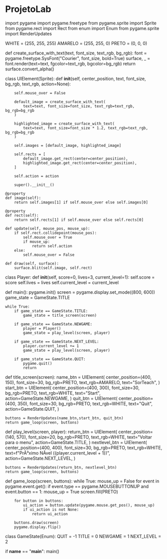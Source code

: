 # ProjetoLab

import pygame
import pygame.freetype
from pygame.sprite import Sprite
from pygame.rect import Rect
from enum import Enum
from pygame.sprite import RenderUpdates

WHITE = (255, 255, 255)
AMARELO = (255, 255, 0)
PRETO = (0, 0, 0)

def create_surface_with_text(text, font_size, text_rgb, bg_rgb):
    font = pygame.freetype.SysFont("Courier", font_size, bold=True)
    surface, _ = font.render(text=text, fgcolor=text_rgb, bgcolor=bg_rgb)
    return surface.convert_alpha()

class UIElement(Sprite):
    def __init__(self, center_position, text, font_size, bg_rgb, text_rgb, action=None):

        self.mouse_over = False

        default_image = create_surface_with_text(
            text=text, font_size=font_size, text_rgb=text_rgb, bg_rgb=bg_rgb
        )

        highlighted_image = create_surface_with_text(
            text=text, font_size=font_size * 1.2, text_rgb=text_rgb, bg_rgb=bg_rgb
        )

        self.images = [default_image, highlighted_image]

        self.rects = [
            default_image.get_rect(center=center_position),
            highlighted_image.get_rect(center=center_position),
        ]

        self.action = action

        super().__init__()

    @property
    def image(self):
        return self.images[1] if self.mouse_over else self.images[0]

    @property
    def rect(self):
        return self.rects[1] if self.mouse_over else self.rects[0]

    def update(self, mouse_pos, mouse_up):
        if self.rect.collidepoint(mouse_pos):
            self.mouse_over = True
            if mouse_up:
                return self.action
        else:
            self.mouse_over = False

    def draw(self, surface):
        surface.blit(self.image, self.rect)

class Player:
    def __init__(self, score=0, lives=3, current_level=1):
        self.score = score
        self.lives = lives
        self.current_level = current_level

def main():
    pygame.init()
    screen = pygame.display.set_mode((800, 600))
    game_state = GameState.TITLE

    while True:
        if game_state == GameState.TITLE:
            game_state = title_screen(screen)

        if game_state == GameState.NEWGAME:
            player = Player()
            game_state = play_level(screen, player)

        if game_state == GameState.NEXT_LEVEL:
            player.current_level += 1
            game_state = play_level(screen, player)

        if game_state == GameState.QUIT:
            pygame.quit()
            return

def title_screen(screen):
    name_btn = UIElement(
        center_position=(400, 150),
        font_size=30,
        bg_rgb=PRETO,
        text_rgb=AMARELO,
        text="SorTeach",
    )
    start_btn = UIElement(
        center_position=(400, 300),
        font_size=30,
        bg_rgb=PRETO,
        text_rgb=WHITE,
        text="Start",
        action=GameState.NEWGAME,
    )
    quit_btn = UIElement(
        center_position=(400, 350),
        font_size=30,
        bg_rgb=PRETO,
        text_rgb=WHITE,
        text="Quit",
        action=GameState.QUIT,
    )

    buttons = RenderUpdates(name_btn,start_btn, quit_btn)
    return game_loop(screen, buttons)

def play_level(screen, player):
    return_btn = UIElement(
        center_position=(140, 570),
        font_size=20,
        bg_rgb=PRETO,
        text_rgb=WHITE,
        text="Voltar para o menu",
        action=GameState.TITLE,
    )
    nextlevel_btn = UIElement(
        center_position=(400, 400),
        font_size=30,
        bg_rgb=PRETO,
        text_rgb=WHITE,
        text=f"PrÃ³ximo NÃ­vel ({player.current_level + 1})",
        action=GameState.NEXT_LEVEL,
    )

    buttons = RenderUpdates(return_btn, nextlevel_btn)
    return game_loop(screen, buttons)

def game_loop(screen, buttons):
    while True:
        mouse_up = False
        for event in pygame.event.get():
            if event.type == pygame.MOUSEBUTTONUP and event.button == 1:
                mouse_up = True
        screen.fill(PRETO)

        for button in buttons:
            ui_action = button.update(pygame.mouse.get_pos(), mouse_up)
            if ui_action is not None:
                return ui_action

        buttons.draw(screen)
        pygame.display.flip()

class GameState(Enum):
    QUIT = -1
    TITLE = 0
    NEWGAME = 1
    NEXT_LEVEL = 2

if __name__ == "__main__":
    main()
